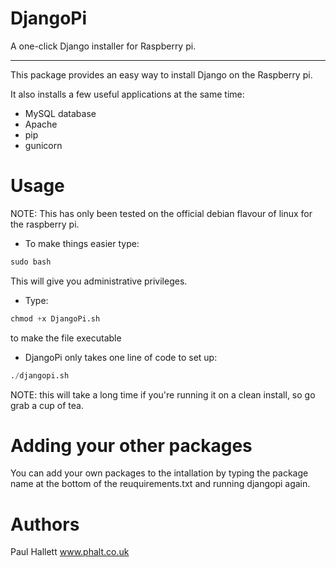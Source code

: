 DjangoPi
=
A one-click Django installer for Raspberry pi.

----------

This package provides an easy way to install Django on the Raspberry pi.

It also installs a few useful applications at the same time:

 - MySQL database
 - Apache
 - pip
 - gunicorn

Usage
=

NOTE: This has only been tested on the official debian flavour of linux for the raspberry pi.

- To make things easier type:

```Python
sudo bash
```

This will give you administrative privileges.

 - Type:

```Python
chmod +x DjangoPi.sh
```

to make the file executable

- DjangoPi only takes one line of code to set up:

```Python
./djangopi.sh
```

NOTE: this will take a long time if you're running it on a clean install, so go grab a cup of tea.

Adding your other packages
=

You can add your own packages to the intallation by typing the package name at the bottom of the reuquirements.txt and running djangopi again.

Authors
=

Paul Hallett www.phalt.co.uk